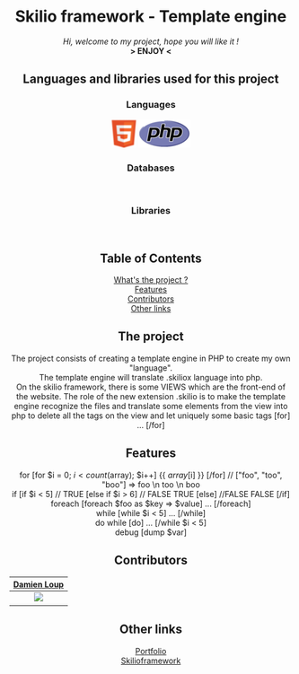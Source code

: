 <div align="center">
    <h1>Skilio framework - Template engine</h1>
    <i>Hi, welcome to my project, hope you will like it !</i>                        <br />
    <b> > ENJOY < </b>
</div>
<div align="center">
    <h2>Languages and libraries used for this project</h2>
    <h3> Languages </h3>
    <img height="50" src="https://github.com/dam277/dam277/raw/master/src/images/Html.png" />
    <img height="50" src="https://github.com/dam277/dam277/raw/master/src/images/Php.png" />
                                                                                     <br />
    <h3> Databases </h3>
                                                                                     <br />
    <h3> Libraries </h3>
                                                                                     <br />
</div>
<div align="center">
   <h2 align="center">Table of Contents</h2>
  
   [What's the project ?](#the-project)                                              <br />
   [Features](#features)                                                             <br />
   [Contributors](#contributors)                                                     <br />
   [Other links](#other-links)
</div>

<div align="center">

   ## The project
   The project consists of creating a template engine in PHP to create my own "language". <br />
   The template engine will translate .skiliox language into php. <br />
   On the skilio framework, there is some VIEWS which are the front-end of the website. The role of the new extension .skilio is to make the template engine recognize the files and translate some elements from the view into php to delete all the <?php for () ... ?> tags on the view and let uniquely some basic tags [for] ... [/for] 

   ## Features
   for [for $i = 0; $i < count($array); $i++] {{ $array[$i] }} [/for] // ["foo", "too", "boo"] => foo \n too \n boo <br />
   if  [if $i < 5] // TRUE [else if $i > 6] // FALSE TRUE [else] //FALSE FALSE [/if] <br />
   foreach [foreach $foo as $key => $value] ... [/foreach] <br />
   while [while $i < 5] ... [/while] <br />
   do while [do] ... [/while $i < 5] <br />
   debug [dump $var]

   ## Contributors
   | <b> <a href="https://github.com/dam277">Damien Loup</a> </b>       |
   |:------------------------------------------------------------------:|
   | <img height="200px" src="https://avatars.githubusercontent.com/u/60733960?v=4" /> |
   
   ## Other links
   <a href="https://dam277.github.io/dam277/">Portfolio</a>                     <br />
   <a href="https://github.com/dam277/P-SkilioFramework">Skilioframework</a>         <br />
</div>
